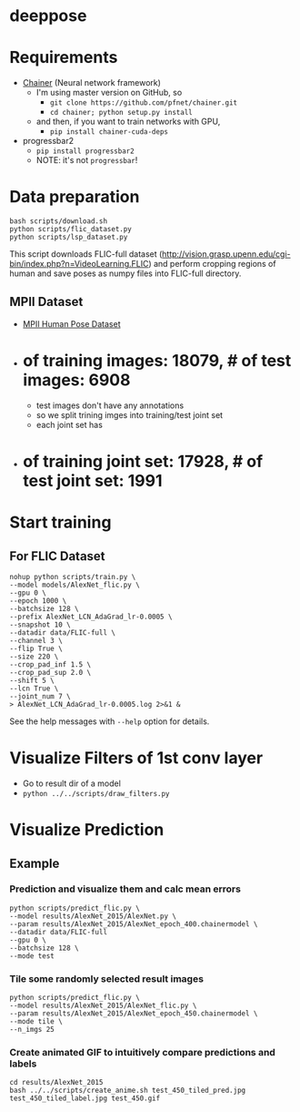 deeppose
========

# Requirements

- [Chainer](https://github.com/pfnet/chainer) (Neural network framework)
    - I'm using master version on GitHub, so
        - `git clone https://github.com/pfnet/chainer.git`
        - `cd chainer; python setup.py install`
    - and then, if you want to train networks with GPU,
        - `pip install chainer-cuda-deps`
- progressbar2
    - `pip install progressbar2`
    - NOTE: it's not `progressbar`!

# Data preparation

```
bash scripts/download.sh
python scripts/flic_dataset.py
python scripts/lsp_dataset.py
```

This script downloads FLIC-full dataset (http://vision.grasp.upenn.edu/cgi-bin/index.php?n=VideoLearning.FLIC) and perform cropping regions of human and save poses as numpy files into FLIC-full directory.

## MPII Dataset

- [MPII Human Pose Dataset](http://human-pose.mpi-inf.mpg.de/#download)
- # of training images: 18079, # of test images: 6908
    - test images don't have any annotations
    - so we split trining imges into training/test joint set
    - each joint set has
- # of training joint set: 17928, # of test joint set: 1991

# Start training

## For FLIC Dataset

```
nohup python scripts/train.py \
--model models/AlexNet_flic.py \
--gpu 0 \
--epoch 1000 \
--batchsize 128 \
--prefix AlexNet_LCN_AdaGrad_lr-0.0005 \
--snapshot 10 \
--datadir data/FLIC-full \
--channel 3 \
--flip True \
--size 220 \
--crop_pad_inf 1.5 \
--crop_pad_sup 2.0 \
--shift 5 \
--lcn True \
--joint_num 7 \
> AlexNet_LCN_AdaGrad_lr-0.0005.log 2>&1 &
```

See the help messages with `--help` option for details.

# Visualize Filters of 1st conv layer

- Go to result dir of a model
-  `python ../../scripts/draw_filters.py`

# Visualize Prediction

## Example

### Prediction and visualize them and calc mean errors

```
python scripts/predict_flic.py \
--model results/AlexNet_2015/AlexNet.py \
--param results/AlexNet_2015/AlexNet_epoch_400.chainermodel \
--datadir data/FLIC-full
--gpu 0 \
--batchsize 128 \
--mode test
```

### Tile some randomly selected result images

```
python scripts/predict_flic.py \
--model results/AlexNet_2015/AlexNet_flic.py \
--param results/AlexNet_2015/AlexNet_epoch_450.chainermodel \
--mode tile \
--n_imgs 25
```

### Create animated GIF to intuitively compare predictions and labels

```
cd results/AlexNet_2015
bash ../../scripts/create_anime.sh test_450_tiled_pred.jpg test_450_tiled_label.jpg test_450.gif
```
